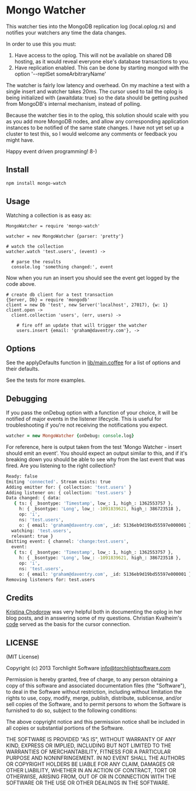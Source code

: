# Mongo Watcher

This watcher ties into the MongoDB replication log (local.oplog.rs) and notifies your watchers any time the data changes.

In order to use this you must:

1. Have access to the oplog.  This will not be available on shared DB hosting, as it would reveal everyone else's database transactions to you.
2. Have replication enabled.  This can be done by starting mongod with the option '--replSet someArbitraryName'

The watcher is fairly low latency and overhead.  On my machine a test with a single insert and watcher takes 20ms.  The cursor used to tail the oplog is being initialized with {awaitdata: true} so the data should be getting pushed from MongoDB's internal mechanism, instead of polling.

Because the watcher ties in to the oplog, this solution should scale with you as you add more MongoDB nodes, and allow any corresponding application instances to be notified of the same state changes.  I have not yet set up a cluster to test this, so I would welcome any comments or feedback you might have.

Happy event driven programming!  8-)

## Install

```bash
npm install mongo-watch
```

## Usage

Watching a collection is as easy as:

```coffee-script
MongoWatcher = require 'mongo-watch'

watcher = new MongoWatcher {parser: 'pretty'}

# watch the collection
watcher.watch 'test.users', (event) ->

  # parse the results
  console.log 'something changed:', event
```

Now when you run an insert you should see the event get logged by the code above.

```coffee-script
# create db client for a test transaction
{Server, Db} = require 'mongodb'
client = new Db 'test', new Server('localhost', 27017), {w: 1}
client.open ->
  client.collection 'users', (err, users) ->

    # fire off an update that will trigger the watcher
    users.insert {email: 'graham@daventry.com'}, ->
```

## Options

See the applyDefaults function in [lib/main.coffee](https://github.com/TorchlightSoftware/mongo-watch/blob/master/lib/main.coffee) for a list of options and their defaults.

See the tests for more examples.

## Debugging

If you pass the onDebug option with a function of your choice, it will be notified of major events in the listener lifecycle.  This is useful for troubleshooting if you're not receiving the notifications you expect.

```coffee
watcher = new MongoWatcher {onDebug: console.log}
```

For reference, here is output taken from the test 'Mongo Watcher - insert should emit an event'.  You should expect an output similar to this, and if it's breaking down you should be able to see why from the last event that was fired.  Are you listening to the right collection?

```bash
Ready: false
Emiting 'connected'. Stream exists: true
Adding emitter for: { collection: 'test.users' }
Adding listener on: { collection: 'test.users' }
Data changed: { data:
   { ts: { _bsontype: 'Timestamp', low_: 1, high_: 1362553757 },
     h: { _bsontype: 'Long', low_: -1091839621, high_: 386723518 },
     op: 'i',
     ns: 'test.users',
     o: { email: 'graham@daventry.com', _id: 5136eb9d19bd55597e000001 } },
  watching: 'test.users',
  relevant: true }
Emitting event: { channel: 'change:test.users',
  event:
   { ts: { _bsontype: 'Timestamp', low_: 1, high_: 1362553757 },
     h: { _bsontype: 'Long', low_: -1091839621, high_: 386723518 },
     op: 'i',
     ns: 'test.users',
     o: { email: 'graham@daventry.com', _id: 5136eb9d19bd55597e000001 } } }
Removing listeners for: test.users
```

## Credits

[Kristina Chodorow](http://www.kchodorow.com/blog/2010/10/12/replication-internals/) was very helpful both in documenting the oplog in her blog posts, and in answering some of my questions.  Christian Kvalheim's [code](https://github.com/christkv/realtime/blob/master/lib/app/dataproviders/flow_data_provider.js) served as the basis for the cursor connection.

## LICENSE

(MIT License)

Copyright (c) 2013 Torchlight Software <info@torchlightsoftware.com>

Permission is hereby granted, free of charge, to any person obtaining
a copy of this software and associated documentation files (the
"Software"), to deal in the Software without restriction, including
without limitation the rights to use, copy, modify, merge, publish,
distribute, sublicense, and/or sell copies of the Software, and to
permit persons to whom the Software is furnished to do so, subject to
the following conditions:

The above copyright notice and this permission notice shall be
included in all copies or substantial portions of the Software.

THE SOFTWARE IS PROVIDED "AS IS", WITHOUT WARRANTY OF ANY KIND,
EXPRESS OR IMPLIED, INCLUDING BUT NOT LIMITED TO THE WARRANTIES OF
MERCHANTABILITY, FITNESS FOR A PARTICULAR PURPOSE AND
NONINFRINGEMENT. IN NO EVENT SHALL THE AUTHORS OR COPYRIGHT HOLDERS BE
LIABLE FOR ANY CLAIM, DAMAGES OR OTHER LIABILITY, WHETHER IN AN ACTION
OF CONTRACT, TORT OR OTHERWISE, ARISING FROM, OUT OF OR IN CONNECTION
WITH THE SOFTWARE OR THE USE OR OTHER DEALINGS IN THE SOFTWARE.
